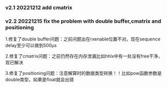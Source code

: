 ### v2.1  20221212  add cmatrix

### v2.2  20221215  fix the problem with double buffer,cmatrix and positioning

1.修复了double buffer问题：之前问题出在rxenable位置不对。现在sequence delay至少可以做到500μs

2.修复了cmatrix问题：之前仍然存在内存泄漏比如hhlx中有一处没有free干净，现已解决

3.修复了positioning问题：注意解算时的数据类型转换！！比如pow函数参数是double类型，如果是float就会出错